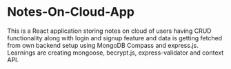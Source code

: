 # Notes-On-Cloud-App
 This is a React application storing notes on cloud of users having CRUD functionality along with login and signup feature and data is getting fetched from own backend setup using MongoDB Compass and express.js. Learnings are creating mongoose, becrypt.js, express-validator and context API.
